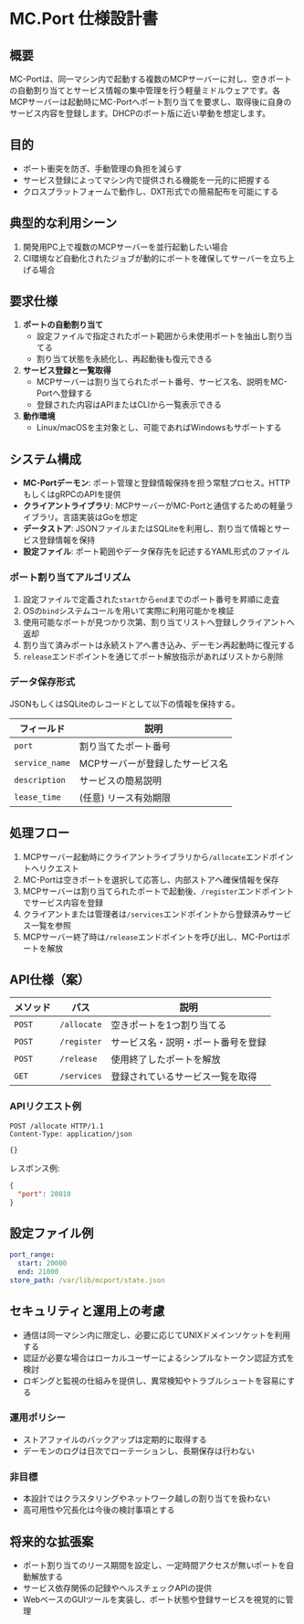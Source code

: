 # MC.Port 仕様設計書

## 概要
MC-Portは、同一マシン内で起動する複数のMCPサーバーに対し、空きポートの自動割り当てとサービス情報の集中管理を行う軽量ミドルウェアです。各MCPサーバーは起動時にMC-Portへポート割り当てを要求し、取得後に自身のサービス内容を登録します。DHCPのポート版に近い挙動を想定します。

## 目的
- ポート衝突を防ぎ、手動管理の負担を減らす
- サービス登録によってマシン内で提供される機能を一元的に把握する
- クロスプラットフォームで動作し、DXT形式での簡易配布を可能にする

## 典型的な利用シーン
1. 開発用PC上で複数のMCPサーバーを並行起動したい場合
2. CI環境など自動化されたジョブが動的にポートを確保してサーバーを立ち上げる場合

## 要求仕様
1. **ポートの自動割り当て**
   - 設定ファイルで指定されたポート範囲から未使用ポートを抽出し割り当てる
   - 割り当て状態を永続化し、再起動後も復元できる
2. **サービス登録と一覧取得**
   - MCPサーバーは割り当てられたポート番号、サービス名、説明をMC-Portへ登録する
   - 登録された内容はAPIまたはCLIから一覧表示できる
3. **動作環境**
   - Linux/macOSを主対象とし、可能であればWindowsもサポートする

## システム構成
- **MC-Portデーモン**: ポート管理と登録情報保持を担う常駐プロセス。HTTPもしくはgRPCのAPIを提供
- **クライアントライブラリ**: MCPサーバーがMC-Portと通信するための軽量ライブラリ。言語実装はGoを想定
- **データストア**: JSONファイルまたはSQLiteを利用し、割り当て情報とサービス登録情報を保持
- **設定ファイル**: ポート範囲やデータ保存先を記述するYAML形式のファイル

### ポート割り当てアルゴリズム
1. 設定ファイルで定義された`start`から`end`までのポート番号を昇順に走査
2. OSの`bind`システムコールを用いて実際に利用可能かを検証
3. 使用可能なポートが見つかり次第、割り当てリストへ登録しクライアントへ返却
4. 割り当て済みポートは永続ストアへ書き込み、デーモン再起動時に復元する
5. `release`エンドポイントを通じてポート解放指示があればリストから削除

### データ保存形式
JSONもしくはSQLiteのレコードとして以下の情報を保持する。

| フィールド | 説明 |
| --- | --- |
| `port` | 割り当てたポート番号 |
| `service_name` | MCPサーバーが登録したサービス名 |
| `description` | サービスの簡易説明 |
| `lease_time` | (任意) リース有効期限 |


## 処理フロー
1. MCPサーバー起動時にクライアントライブラリから`/allocate`エンドポイントへリクエスト
2. MC-Portは空きポートを選択して応答し、内部ストアへ確保情報を保存
3. MCPサーバーは割り当てられたポートで起動後、`/register`エンドポイントでサービス内容を登録
4. クライアントまたは管理者は`/services`エンドポイントから登録済みサービス一覧を参照
5. MCPサーバー終了時は`/release`エンドポイントを呼び出し、MC-Portはポートを解放

## API仕様（案）
| メソッド | パス | 説明 |
| --- | --- | --- |
| `POST` | `/allocate` | 空きポートを1つ割り当てる |
| `POST` | `/register` | サービス名・説明・ポート番号を登録 |
| `POST` | `/release` | 使用終了したポートを解放 |
| `GET` | `/services` | 登録されているサービス一覧を取得 |

### APIリクエスト例
```http
POST /allocate HTTP/1.1
Content-Type: application/json

{}
```
レスポンス例:
```json
{
  "port": 20010
}
```


## 設定ファイル例
```yaml
port_range:
  start: 20000
  end: 21000
store_path: /var/lib/mcport/state.json
```

## セキュリティと運用上の考慮
- 通信は同一マシン内に限定し、必要に応じてUNIXドメインソケットを利用する
- 認証が必要な場合はローカルユーザーによるシンプルなトークン認証方式を検討
- ロギングと監視の仕組みを提供し、異常検知やトラブルシュートを容易にする

### 運用ポリシー
- ストアファイルのバックアップは定期的に取得する
- デーモンのログは日次でローテーションし、長期保存は行わない

### 非目標
- 本設計ではクラスタリングやネットワーク越しの割り当てを扱わない
- 高可用性や冗長化は今後の検討事項とする

## 将来的な拡張案
- ポート割り当てのリース期間を設定し、一定時間アクセスが無いポートを自動解放する
- サービス依存関係の記録やヘルスチェックAPIの提供
- WebベースのGUIツールを実装し、ポート状態や登録サービスを視覚的に管理

